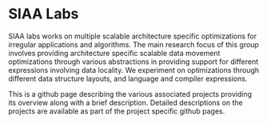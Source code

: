 # SIAA Labs

SIAA labs works on multiple scalable architecture specific optimizations for
irregular applications and algorithms. The main research focus of this group 
involves providing architecture specific scalable data movement optimizations 
through various abstractions in providing support for different expressions
involving data locality. We experiment on optimizations through different data 
structure layouts, and language and compiler expressions.

This is a github page describing the various associated projects providing its 
overview along with a brief description. Detailed descriptions on the projects
are available as part of the project specific github pages.
